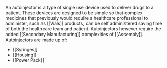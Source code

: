 An autoinjector is a type of single use device used to deliver drugs to a patient. These devices are designed to be simple so that complex medicines that previously would require a healthcare professional to administer, such as [[Vials]] products, can be self administered saving time of both the healthcare team and patient.
Autoinjectors however require the added [[Secondary Manufacturing]] complexities of [[Assembly]].
Autoinjectors are made up of:
- [[Syringes]]
- [[Housing]]
- [[Power Pack]]